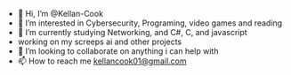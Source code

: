 - 👋 Hi, I’m @Kellan-Cook
- 👀 I’m interested in Cybersecurity, Programing, video games and reading
- 🌱 I’m currently studying Networking, and C#, C, and javascript
- working on my screeps ai and other projects
- 💞️ I’m looking to collaborate on anything i can help with
- 📫 How to reach me kellancook01@gmail.com

<!---
Kellan-Cook/Kellan-Cook is a ✨ special ✨ repository because its `README.md` (this file) appears on your GitHub profile.
You can click the Preview link to take a look at your changes.
--->
